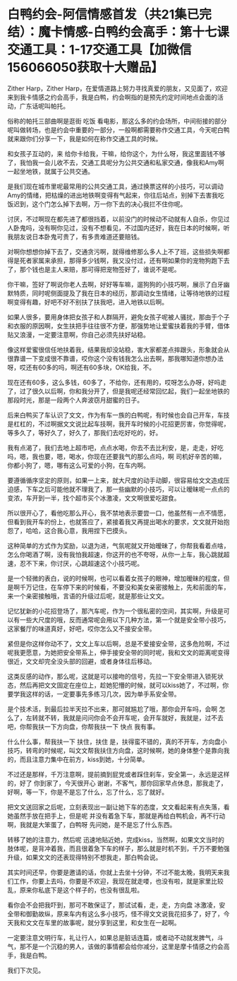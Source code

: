 # 白鸭约会-阿信情感首发（共21集已完结）：魔卡情感-白鸭约会高手：第十七课交通工具：1-17交通工具【加微信156066050获取十大赠品】

Zither Harp，Zither Harp，在爱情道路上努力寻找真爱的朋友，又见面了，欢迎来到我卡情感之约会高手，我是白鸭，约会啊指的是预先约定时间地点会面的活动，广东话呢叫帕托。

俗称的帕托三部曲啊是逛街 吃饭 看电影，那这么多的约会场所，中间衔接的部分呢叫做转场，也是约会中重要的一部分，一般啊都需要称作交通工具，今天呢白鸭就来跟你们分享一下，我是如何在称作交通工具的时候。

和女孩子互动的，来 给你卡给我，干嘛，给你这个，为什么呀，我这里面钱不够了，我怕我一会儿收不去，交通工具呢分为公共交通和私家交通，像我和Amy啊一起坐地铁，就属于公共交通。

是我们现在城市里呢最常用的公共交通工具，通过换票这样的小技巧，可以调动Amy的情绪，把枯燥的进出地铁啊变得有气起来，你往后站点，别掉下去害我吃饭迟到，这个门怎么掉下去啊，万一你下去的决心我拦不住你呢。

讨厌，不过啊现在都先进了都很挡着，以前没门的时候动不动就有人自杀，你见过人卧鬼吗，没有啊你见过，没有不想看见，不过国内还好，我在日本的时候啊，听我朋友说日本卧鬼可贵了，有多贵难道还要赔钱。

对啊你想想你掉下去了，交通贪污啊，就得维修那么多人上不了班，这些损失啊都得是死者家属来承担，那得多少钱啊，我又没付过，还有啊如果你的宠物狗跑下去了，那个钱也是主人来赔，那可得把宠物签好了，谁说不是呢。

你干嘛，签好了啊说你老人去啊，好好等车嘛，遛狗狗的小技巧啊，展示了白牙幽默特质，同时呢侧面提及了我在日本的经历，那调动女生情绪，让等待地铁的过程啊变得有趣，好吧不好不别扶了扶我吧，进入地铁以后啊。

如果人很多，要用身体把女孩子和人群隔开，避免女孩子呢被人骚扰，那由于个子和衣服的原因啊，女生扶把手往往很不方便，那强势地让爱蜜扶着我的手臂，借体贴又浪漫，一定要注意啊，你自己必须先扶好站稳。

像这样爱蜜很信任地扶着我，结果我却没站稳，害大家都差点摔跟头，形象就会从很靠谱一下变成很不靠谱，哎你这个没有钱我怎么出去啊，那我哪知道你想办法呀，哎还有60多的吗，啊还有60多块，OK给我，不。

现在还有60多，这么多钱，60多了，不给你，还有用的，哎呀怎么办呀，好吗走了，过了很久以后啊，你和我分开了，但是我呢还经常回忆起，我们一起坐地铁的那段时光，那是一段两个人奔波窃月甜蜜的日子。

后来白鸭买了车认识了文文，作为有车一族的白鸭呢，有时候也会自己开车，车技是杠杠的，不过啊据文文说比起车技啊，我开车时候的小花招更厉害，你觉得呢，等多久了，等好久了，好久了，那我们去吃好吃的，好。

我有点渴了，我们去地上超市吧，点点水喝，你去不去比利安，是，走走，好吃吗，嗯，我也要，嗯，喝水，你现在还要我气的那么点吗，啊 司机好辛苦的嘛，你都小狗了，嗯，哪有这么可爱的小狗，在车内啊。

要遵循循序坚定的原则，如果一上来，就大尺度的动手动脚，很容易给文文造成压迫感，下车之后可能他就不理我了，那一些幽默的小技巧，可以让暧昧呢一点点的变浓，车开到一半，找个超市买个冰激凌，文文啊很爱吃甜食。

所以很开心了，看他吃那么开心，我不禁地表示要尝一口，他虽然有一点不情愿，但看到我开车的份上，也就答应了，紧接着我又再提出喝水的要求，文文就开始抱怨了，哈哈，这合我心意，我用捏下巴摸头。

这种简单的方式作为奖励，以退为进，气氛呢就又开始暧昧了，你帮我看着点啥，怎么你喝酒了啊，没有我怕我超速，你这开的也不夸呀，从你一上车，我心跳就超速，忍不下来，你讨厌，心跳超速这个小技巧呢。

是一个轻微的表白，说的时候啊，也可以看着女孩子的眼神，增加暧昧的程度，但是啊千万记住，在车停下来的时候看，不要没和美女亲密接触上，先和前面的车，来一个亲密接触哦，言语的升级过后呢，就是那些让文文。

记忆犹新的小花招登场了，那汽车呢，作为一个很私密的空间，其实啊，升级是可以有一些大尺度的哦，反而通常呢会用以下几种方法，第一个就是安全带小技巧，这家餐厅的味道真好，好吧，哎你怎么又不接安全带。

紧但是你这样你动不了，文文上车以后啊，总是不爱接安全带，这多危险啊，不过呢我更愿意，为她把安全带系上，伸手接安全带的同时呢，我和文文的距离呢变得很近，文文却完全没头部的回避，或者身体往后移动。

这类反感的动作，那么呢，这就是可以接吻的信号，先拉一下安全带进入锁死状态，然后再把文文固定在座位上，趁她犯懵的时候，就可以kiss她了，不过啊，你要学我这样的话，一定要事先多练习几次，因为单手系安全带。

是个技术活，到最后拉半天拉不出来，那可就尴尬了哦，那你会开车吗，会啊 怎么了，左转就不转，我就是问问你会不会开车呢，会开车就好，我就是，过不去吧，你帮我扶一下方向盘，你帮我扶一下 快点 我有事。

什么什么事，帮我扶一下 扶住，扶住 是，扶得蛮不错的，真的不开车，方向盘小技巧，转弯的时候呢，叫文文帮我扶住方向盘，这时候啊，她的身体整个是靠向我的，而且注意力集中在前方，kiss到她，十分简单。

不过还是那样，千万注意啊，提前摘到屁党或者踩住刹车，安全第一，永远是这样的，好了 你到家了，今天很开心 谢谢，不客气，那你回家早点休息，那我走了，好啊，等一下，你是不是忘了什么，忘了什么，忘了就好。

把文文送回家之后呢，立刻表现出一副让她下车的态度，文文看起来有点失落，看她虽然手放在把手上，但是呢 并没有着急下车，那就是再给白鸭机会，再不行动啊，我就是大笨蛋了，白鸭呀 先问她，是不是忘了什么东西。

转移了她的注意力，然后呢 迅速地贴近她，完成kiss，当然啊，如果文文当时的肢体呢，是背冲着我，而且很着急下车的样子，那么就是时机不到，千万不要勉强升级，如果文文的还表现得特别不想我走，那白鸭会说。

其实时间还早，你要是邀请的话，你就上去坐十分钟，不过不能太晚，我明天来我们工作，你要上去吗，你要是不欢迎，我现在就走喽，也没有啦，就是家里比较乱，原来你私底下是这个样子的，也没有很乱啦。

看你会不会把我吓到，那可不敢保证了，那试试看，走，走，方向盘 冰激凌，安全带和御勤故纵，原来车内有这么多小技巧，怪不得文文说我花招多了，好了，今天我和文文在车里的故事呢，就分享到这里，和女生在一起啊。

一定要注意文明行车，礼让行人，如果总是脏话连篇，或者动不动就发脾气，斗气，那不是一个沉稳的男人，该做的事情都会给你减分，这里是摩卡情感之约会高手，我是白鸭。

我们下次见。
